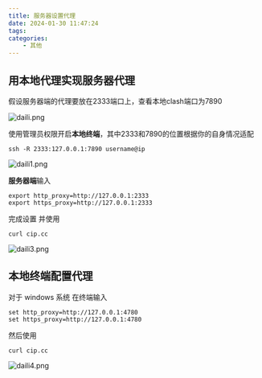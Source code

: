 ```yaml
---
title: 服务器设置代理
date: 2024-01-30 11:47:24
tags:
categories:
    - 其他
---
```

## 用本地代理实现服务器代理
假设服务器端的代理要放在2333端口上，查看本地clash端口为7890

![daili.png](https://s2.loli.net/2024/01/30/IoV2HRepAU8Jz5k.png)

使用管理员权限开启**本地终端**，其中2333和7890的位置根据你的自身情况适配

```shell
ssh -R 2333:127.0.0.1:7890 username@ip
```

![daili1.png](https://s2.loli.net/2024/01/30/G5JQiZ9FUP3pHeL.png)

**服务器端**输入
```shell
export http_proxy=http://127.0.0.1:2333
export https_proxy=http://127.0.0.1:2333
```
完成设置 并使用
```shell
curl cip.cc
```

![daili3.png](https://s2.loli.net/2024/01/30/ItSblzYjL9fNarD.png)

## 本地终端配置代理
对于 windows 系统 在终端输入
```shell
set http_proxy=http://127.0.0.1:4780
set https_proxy=http://127.0.0.1:4780
```
然后使用
```shell
curl cip.cc
```

![daili4.png](https://s2.loli.net/2024/01/30/27k4dMnRyoHmSBI.png)
